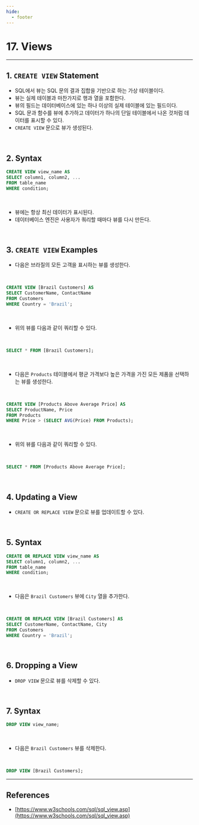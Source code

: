 ```yaml
---
hide:
  - footer
---
```


# 17. Views

---

## 1. `CREATE VIEW` Statement

- SQL에서 뷰는 SQL 문의 결과 집합을 기반으로 하는 가상 테이블이다.
- 뷰는 실제 테이블과 마찬가지로 행과 열을 포함한다.
- 뷰의 필드는 데이터베이스에 있는 하나 이상의 실제 테이블에 있는 필드이다.
- SQL 문과 함수를 뷰에 추가하고 데이터가 하나의 단일 테이블에서 나온 것처럼 데이터를 표시할 수 있다.
- `CREATE VIEW` 문으로 뷰가 생성된다.

<br/>

## 2. Syntax

```sql
CREATE VIEW view_name AS
SELECT column1, column2, ...
FROM table_name
WHERE condition;
```

<br/>

- 뷰에는 항상 최신 데이터가 표시된다.
- 데이터베이스 엔진은 사용자가 쿼리할 때마다 뷰를 다시 만든다.

<br/>

## 3. `CREATE VIEW` Examples

- 다음은 브라질의 모든 고객을 표시하는 뷰를 생성한다.

<br/>

```sql
CREATE VIEW [Brazil Customers] AS
SELECT CustomerName, ContactName
FROM Customers
WHERE Country = 'Brazil';
```

<br/>

- 위의 뷰를 다음과 같이 쿼리할 수 있다.

<br/>

```sql
SELECT * FROM [Brazil Customers];
```

<br/>

- 다음은 `Products` 테이블에서 평균 가격보다 높은 가격을 가진 모든 제품을 선택하는 뷰를 생성한다.

<br/>

```sql
CREATE VIEW [Products Above Average Price] AS
SELECT ProductName, Price
FROM Products
WHERE Price > (SELECT AVG(Price) FROM Products);
```

<br/>

- 위의 뷰를 다음과 같이 쿼리할 수 있다.

<br/>

```sql
SELECT * FROM [Products Above Average Price];
```

<br/>

## 4. Updating a View

- `CREATE OR REPLACE VIEW` 문으로 뷰를 업데이트할 수 있다.

<br/>

## 5. Syntax

```sql
CREATE OR REPLACE VIEW view_name AS
SELECT column1, column2, ...
FROM table_name
WHERE condition;
```

<br/>

- 다음은 `Brazil Customers` 뷰에 `City` 열을 추가한다.

<br/>

```sql
CREATE OR REPLACE VIEW [Brazil Customers] AS
SELECT CustomerName, ContactName, City
FROM Customers
WHERE Country = 'Brazil';
```

<br/>

## 6. Dropping a View

- `DROP VIEW` 문으로 뷰를 삭제할 수 있다.

<br/>

## 7. Syntax

```sql
DROP VIEW view_name;
```

<br/>

- 다음은 `Brazil Customers` 뷰를 삭제한다.

<br/>

```sql
DROP VIEW [Brazil Customers];
```

---

## References

- [https://www.w3schools.com/sql/sql_view.asp](https://www.w3schools.com/sql/sql_view.asp)
